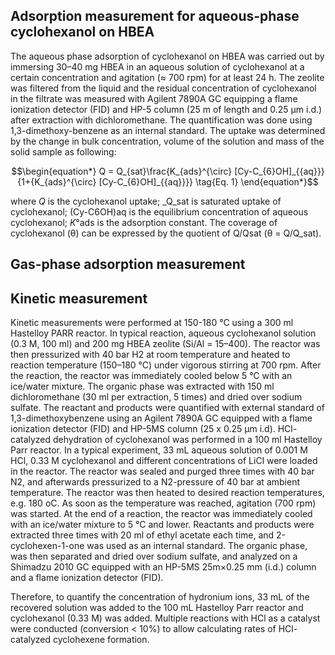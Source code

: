 ## Adsorption measurement for aqueous-phase cyclohexanol on HBEA
The aqueous phase adsorption of cyclohexanol on HBEA was carried out by immersing 30–40 mg HBEA in an aqueous solution of cyclohexanol at a certain concentration and agitation (≈ 700 rpm) for at least 24 h. The zeolite was filtered from the liquid and the residual concentration of cyclohexanol in the filtrate was measured with Agilent 7890A GC equipping a flame ionization detector (FID) and HP-5 column (25 m of length and 0.25 µm i.d.) after extraction with dichloromethane. The quantification was done using 1,3-dimethoxy-benzene as an internal standard. The uptake was determined by the change in bulk concentration, volume of the solution and mass of the solid sample as following:

$$\begin{equation*}
Q = Q_{sat}\frac{K_{ads}^{\circ} [Cy-C_{6}OH]_{{aq}}}{1+{K_{ads}^{\circ} [Cy-C_{6}OH]_{{aq}}}} \tag{Eq. 1}
\end{equation*}$$

where _Q_ is the cyclohexanol uptake; _Q_sat is saturated uptake of cyclohexanol; (Cy-C6OH)aq is the equilibrium concentration of aqueous cyclohexanol; _K_°ads is the adsorption constant. The coverage of cyclohexanol (θ) can be expressed by the quotient of Q/Qsat (θ = Q/Q_sat).

## Gas-phase adsorption measurement


## Kinetic measurement
Kinetic measurements were performed at 150-180 °C using a 300 ml Hastelloy PARR reactor. In typical reaction, aqueous cyclohexanol solution (0.3 M, 100 ml) and 200 mg HBEA zeolite (Si/Al = 15–400). The reactor was then pressurized with 40 bar H2 at room temperature and heated to reaction temperature (150–180 °C) under vigorous stirring at 700 rpm. After the reaction, the reactor was immediately cooled below 5 °C with an ice/water mixture. The organic phase was extracted with 150 ml dichloromethane (30 ml per extraction, 5 times) and dried over sodium sulfate. The reactant and products were quantified with external standard of 1,3-dimethoxybenzene using an Agilent 7890A GC equipped with a flame ionization detector (FID) and HP-5MS column (25 x 0.25 μm i.d).
HCl-catalyzed dehydration of cyclohexanol was performed in a 100 ml Hastelloy Parr reactor. In a typical experiment, 33 mL aqueous solution of 0.001 M HCl, 0.33 M cyclohexanol and different concentrations of LiCl were loaded in the reactor. The reactor was sealed and purged three times with 40 bar N2, and afterwards pressurized to a N2-pressure of 40 bar at ambient temperature. The reactor was then heated to desired reaction temperatures, e.g. 180 oC. As soon as the temperature was reached, agitation (700 rpm) was started. At the end of a reaction, the reactor was immediately cooled with an ice/water mixture to 5 °C and lower. Reactants and products were extracted three times with 20 ml of ethyl acetate each time, and 2-cyclohexen-1-one was used as an internal standard. The organic phase, was then separated and dried over sodium sulfate, and analyzed on a Shimadzu 2010 GC equipped with an HP-5MS 25m×0.25 mm (i.d.) column and a flame ionization detector (FID).

Therefore, to quantify the concentration of hydronium ions, 33 mL of the recovered solution was added to the 100 mL Hastelloy Parr reactor and cyclohexanol (0.33 M) was added. Multiple reactions with HCl as a catalyst were conducted (conversion < 10%) to allow calculating rates of HCl-catalyzed cyclohexene formation.